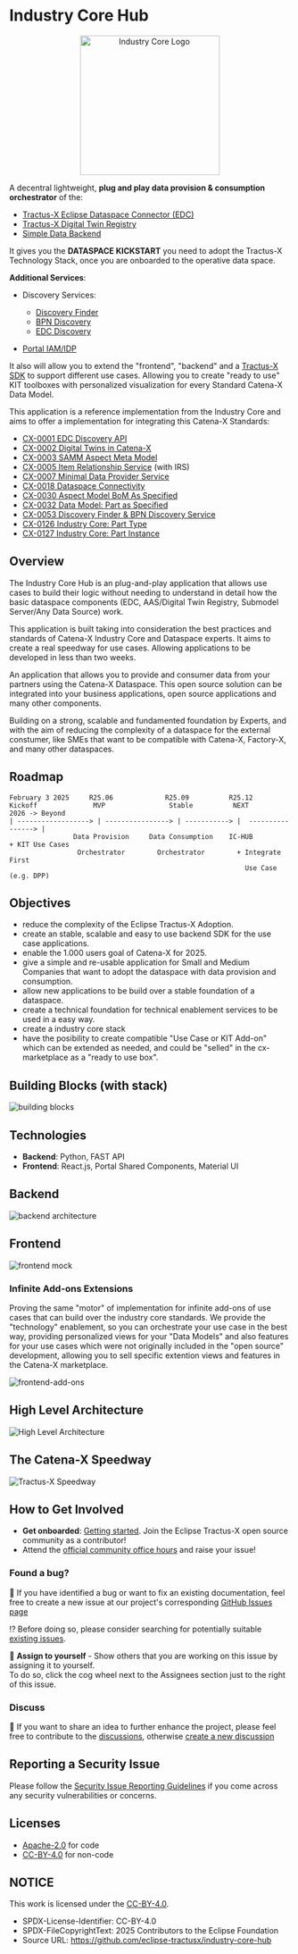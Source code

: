 # Industry Core Hub

<p align="center">
  <img src="./docs/media/IndustryCoreHubLogo.png" alt="Industry Core Logo" width="250"/>
</p>


A decentral lightweight, **plug and play data provision & consumption orchestrator** of the:

- [Tractus-X Eclipse Dataspace Connector (EDC)](https://github.com/eclipse-tractusx/tractusx-edc)
- [Tractus-X Digital Twin Registry](https://github.com/eclipse-tractusx/sldt-digital-twin-registry)
- [Simple Data Backend](https://github.com/eclipse-tractusx/tractus-x-umbrella/tree/main/simple-data-backend)

It gives you the **DATASPACE KICKSTART** you need to adopt the Tractus-X Technology Stack, once you are onboarded to the operative data space.

**Additional Services**:

- Discovery Services:
  - [Discovery Finder](https://github.com/eclipse-tractusx/sldt-discovery-finder)  
  - [BPN Discovery](https://github.com/eclipse-tractusx/sldt-bpn-discovery)
  - [EDC Discovery](https://github.com/eclipse-tractusx/portal-backend)
  
- [Portal IAM/IDP](https://github.com/eclipse-tractusx/portal-iam)

It also will allow you to extend the "frontend", "backend" and a [Tractus-X SDK](https://github.com/eclipse-tractusx/tractusx-sdk) to support different use cases. Allowing you to create "ready to use" KIT toolboxes with personalized visualization for every Standard Catena-X Data Model. 

This application is a reference implementation from the Industry Core and aims to offer a implementation for integrating this Catena-X Standards: 

- [CX-0001 EDC Discovery API](https://catenax-ev.github.io/docs/standards/CX-0001-EDCDiscoveryAPI)
- [CX-0002 Digital Twins in Catena-X](https://catenax-ev.github.io/docs/standards/CX-0002-DigitalTwinsInCatenaX)
- [CX-0003 SAMM Aspect Meta Model](https://catenax-ev.github.io/docs/standards/CX-0003-SAMMSemanticAspectMetaModel)
- [CX-0005 Item Relationship Service](https://catenax-ev.github.io/docs/standards/CX-0005-ItemRelationshipServiceAPI) (with IRS)
- [CX-0007 Minimal Data Provider Service](https://catenax-ev.github.io/docs/standards/CX-0007-MinimalDataProviderServicesOffering)
- [CX-0018 Dataspace Connectivity](https://catenax-ev.github.io/docs/standards/CX-0018-DataspaceConnectivity)
- [CX-0030 Aspect Model BoM As Specified](https://catenax-ev.github.io/docs/standards/CX-0030-DataModelBoMAsSpecified)
- [CX-0032 Data Model: Part as Specified](https://catenax-ev.github.io/docs/standards/CX-0032-DataModelPartAsSpecified)
- [CX-0053 Discovery Finder & BPN Discovery Service](https://catenax-ev.github.io/docs/standards/CX-0053-BPNDiscoveryServiceAPIs)
- [CX-0126 Industry Core: Part Type](https://catenax-ev.github.io/docs/standards/CX-0126-IndustryCorePartType)
- [CX-0127 Industry Core: Part Instance](https://catenax-ev.github.io/docs/standards/CX-0127-IndustryCorePartInstance)

## Overview

The Industry Core Hub is an plug-and-play application that allows use cases to build their logic without needing to understand in detail how the basic dataspace components (EDC, AAS/Digital Twin Registry, Submodel Server/Any Data Source) work.

This application is built taking into consideration the best practices and standards of Catena-X Industry Core and Dataspace experts. It aims to create a real speedway for use cases. Allowing applications to be developed in less than two weeks.

An application that allows you to provide and consumer data from your partners using the Catena-X Dataspace. This open source solution can be integrated into your business applications, open source applications and many other components. 

Building on a strong, scalable and fundamented foundation by Experts, and with the aim of reducing the complexity of a dataspace for the external constumer, like SMEs that want to be compatible with Catena-X, Factory-X, and many other dataspaces.

## Roadmap
```
February 3 2025     R25.06             R25.09          R25.12
Kickoff              MVP                Stable          NEXT            2026 -> Beyond
| ------------------> | ----------------> | -----------> |  ----------------> | 
                Data Provision     Data Consumption    IC-HUB             + KIT Use Cases
                 Orchestrator        Orchestrator        + Integrate First
                                                           Use Case (e.g. DPP)
```

## Objectives

- reduce the complexity of the Eclipse Tractus-X Adoption.
- create an stable, scalable and easy to use backend SDK for the use case applications.
- enable the 1.000 users goal of Catena-X for 2025.
- give a simple and re-usable application for Small and Medium Companies that want to adopt the dataspace with data provision and consumption.
- allow new applications to be build over a stable foundation of a dataspace.
- create a technical foundation for technical enablement services to be used in a easy way.
- create a industry core stack
- have the posibility to create compatible "Use Case  or KIT Add-on" which can be extended as needed, and could be "selled" in the cx-marketplace as a "ready to use box".

## Building Blocks (with stack)

![building blocks](./docs/media/BuildingBlocks.png)

## Technologies

- **Backend**: Python, FAST API
- **Frontend**: React.js, Portal Shared Components, Material UI

## Backend

![backend architecture](./docs/media/BackendArchitecture.png)

## Frontend

![frontend mock](./docs/architecture/media/Frontend_Mock_Industry_Core.png)

### Infinite Add-ons Extensions

Proving the same "motor" of implementation for infinite add-ons of use cases that can build over the industry core standards. We provide the "technology" enablement, so you can orchestrate your use case in the best way, providing personalized views for your "Data Models" and also features for your use cases which were not originally included in the "open source" development, allowing you to sell specific extention views and features in the Catena-X marketplace.

![frontend-add-ons](./docs/media/FrontendArchitecture.png)

## High Level Architecture

![High Level Architecture](./docs/architecture/media/Abstraction%20Levels.drawio.svg)

## The Catena-X Speedway

![Tractus-X Speedway](./docs/architecture/media/catena-x-speedway.svg)

## How to Get Involved

- **Get onboarded**: [Getting started](https://eclipse-tractusx.github.io/docs/oss/getting-started/). Join the Eclipse Tractus-X open source community as a contributor!
- Attend the [official community office hours](https://eclipse-tractusx.github.io/community/open-meetings/#Community%20Office%20Hour) and raise your issue!


### Found a bug?

👀 If you have identified a bug or want to fix an existing documentation, feel free to create a new issue at our project's corresponding [GitHub Issues page](https://github.com/eclipse-tractusx/industry-core-hub/issues/new/choose)

 ⁉️ Before doing so, please consider searching for potentially suitable [existing issues](https://github.com/eclipse-tractusx/industry-core-hub/issues).

🙋 **Assign to yourself** - Show others that you are working on this issue by assigning it to yourself.
<br> To do so, click the cog wheel next to the Assignees section just to the right of this issue.

### Discuss

📣 If you want to share an idea to further enhance the project, please feel free to contribute to the [discussions](https://github.com/eclipse-tractusx/industry-core-hub/discussions),
otherwise [create a new discussion](https://github.com/eclipse-tractusx/industry-core-hub/discussions/new/choose)

## Reporting a Security Issue

Please follow the [Security Issue Reporting Guidelines](https://eclipse-tractusx.github.io/docs/release/trg-7/trg-7-01#security-file) if you come across any security vulnerabilities or concerns.

## Licenses

- [Apache-2.0](https://raw.githubusercontent.com/eclipse-tractusx/industry-core-hub/main/LICENSE) for code
- [CC-BY-4.0](https://spdx.org/licenses/CC-BY-4.0.html) for non-code

## NOTICE

This work is licensed under the [CC-BY-4.0](https://creativecommons.org/licenses/by/4.0/legalcode).

- SPDX-License-Identifier: CC-BY-4.0
- SPDX-FileCopyrightText: 2025 Contributors to the Eclipse Foundation
- Source URL: https://github.com/eclipse-tractusx/industry-core-hub